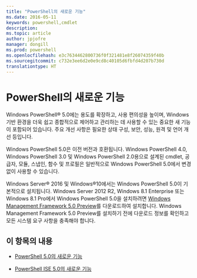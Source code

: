 ```yaml
---
title: "PowerShell의 새로운 기능"
ms.date: 2016-05-11
keywords: powershell,cmdlet
description: 
ms.topic: article
author: jpjofre
manager: dongill
ms.prod: powershell
ms.openlocfilehash: e3c7634462800736f0f321481e8f26074359f40b
ms.sourcegitcommit: c732e3ee6d2e0e9cd8c40105d6fbfd4d207b730d
translationtype: HT
---
```

# <a name="what39s-new-with-powershell"></a>PowerShell의 새로운 기능
Windows PowerShell® 5.0에는 용도를 확장하고, 사용 편의성을 높이며, Windows 기반 환경을 더욱 쉽고 종합적으로 제어하고 관리하는 데 사용할 수 있는 중요한 새 기능이 포함되어 있습니다.  주요 개선 사항은 필요한 상태 구성, 보안, 성능, 원격 및 언어 개선 등입니다.

Windows PowerShell 5.0은 이전 버전과 호환됩니다. Windows PowerShell 4.0, Windows PowerShell 3.0 및 Windows PowerShell 2.0용으로 설계된 cmdlet, 공급자, 모듈, 스냅인, 함수 및 프로필은 일반적으로 Windows PowerShell 5.0에서 변경 없이 사용할 수 있습니다.

Windows Server® 2016 및 Windows®10에서는 Windows PowerShell 5.0이 기본적으로 설치됩니다. Windows Server 2012 R2, Windows 8.1 Enterprise 또는 Windows 8.1 Pro에서 Windows PowerShell 5.0을 설치하려면 [Windows Management Framework 5.0 Preview](https://go.microsoft.com/fwlink/?linkid=830436)를 다운로드하여 설치합니다. Windows Management Framework 5.0 Preview를 설치하기 전에 다운로드 정보를 확인하고 모든 시스템 요구 사항을 충족해야 합니다.

## <a name="in-this-topic"></a>이 항목의 내용

-   [PowerShell 5.0의 새로운 기능](What-s-New-in-Windows-PowerShell-50.md)

-   [PowerShell ISE 5.0의 새로운 기능](What-s-New-in-the-PowerShell-50-ISE.md)

<!--
-   New features in Windows PowerShell 4.0

-   New features in Windows PowerShell 3.0
-->

